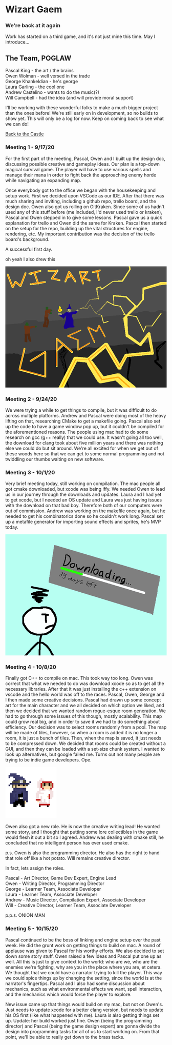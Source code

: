 # Wizart Gaem

### We're back at it again
Work has started on a third game, and it's not just mine this time. May I introduce...

## The Team, POGLAW
Pascal King - the art / the brains <br>
Owen Wolman - well versed in the trade <br>
George Khankeldian - he's george <br>
Laura Garling - the cool one <br>
Andrew Castelino - wants to do the music(?) <br>
Will Campbell - had the idea (and will provide moral support)

I'll be working with these wonderful folks to make a much bigger project than the ones before! We're still early on in development, so no builds 
to show yet. This will only be a log for now. Keep on coming back to see what we can do!

[Back to the Castle](https://whcampbell.github.io/Ivys-Castle/)

### Meeting 1 - 9/17/20
For the first part of the meeting, Pascal, Owen and I built up the design doc, discussing possible creative and gameplay ideas. Our plan is a top-down 
magical survival game. The player will have to use various spells and manage their mana in order to fight back the approaching enemy horde 
while navigating an expanding map.

Once everybody got to the office we began with the housekeeping and setup work. First we decided upon VSCode as our IDE. After that there was 
much sharing and inviting, including a github repo, trello board, and the design doc. Owen also got us rolling on GitKraken. Since some of us
hadn't used any of this stuff before (me included, I'd never used trello or kraken), Pascal and Owen stepped in to give some lessons. Pascal
gave us a quick explanation for trello and Owen did the same for Kraken. Pascal then started on the setup for the repo, building up the vital 
structures for engine, rendering, etc. My important contribution was the decision of the trello board's background. 

A successful first day. 

oh yeah I also drew this

<img src="./Load_Screen.png"/>

### Meeting 2 - 9/24/20

We were trying a while to get things to compile, but it was difficult to do across multiple platforms. Andrew and Pascal were doing most of the heavy
lifting on that, researching CMake to get a makefile going. Pascal also set up the code to have a game window pop up, but it couldn't be compiled
for the aforementioned reasons. The people using mac had to do some research on gcc (g++ really) that we could use. It wasn't going all too well,
the download for clang took about five million years and there was nothing else we could do but sit around. We're all excited for when we get out
of these woods here so that we can get to some normal programming and not twiddling our thumbs waiting on new software. 

### Meeting 3 - 10/1/20

Very brief meeting today, still working on compilation. The mac people all got cmake downloaded, but xcode was being iffy. We needed Owen to lead
us in our journey through the downloads and updates. Laura and I had yet to get xcode, but I needed an OS update and Laura was just having
issues with the download on that bad boy. Therefore both of our computers were out of commission. Andrew was working on the makefile once again, 
but he needed to get his combinatorics done so he couldn't work long. Pascal set up a metafile generator for importing sound effects and sprites, 
he's MVP today.

<img src="./Waiting.png"/>

### Meeting 4 - 10/8/20

Finally got C++ to compile on mac. This took way too long. Owen was correct that what we needed to do was download xcode so as to get all the 
necessary libraries. After that it was just installing the c++ extension on vscode and the hello world was off to the races. Pascal, Owen, George 
and I then made some creative decisions. Pascal had drawn up some concept art for the main character and we all decided on which option we liked,
and then we decided that we wanted random rogue-esque room generation. We had to go through some issues of this though, mostly scalability.
This map could grow real big, and in order to save it we had to do something about efficiency. Our decision was to select rooms randomly from a 
pool. The map will be made of tiles, however, so when a room is added it is no longer a room, it is just a bunch of tiles. Then, when the map is
saved, it just needs to be compressed down. We decided that rooms could be created without a GUI, and then they can be loaded with a set-size 
chunk system. I wanted to look up alternatives, but google failed me. Turns out not many people are trying to be indie game developers. Ope. 

<img src="./characters.png"/>

Owen also got a new role. He is now the creative writing lead! He wanted some story, and I thought that putting some lore collectibles in the 
game would flesh it out a bit so I agreed. Andrew was dealing with cmake still, he concluded that no intelligent person has ever used cmake. 

p.s. Owen is also the programming director. He also has the right to hand that role off like a hot potato. Will remains creative director. 

In fact, lets assign the roles. 

Pascal - Art Director, Game Dev Expert, Engine Lead <br>
Owen - Writing Director, Programming Director <br>
George - Learner Team, Associate Developer <br>
Laura - Learner Team, Associate Developer <br>
Andrew - Music Director, Compilation Expert, Associate Developer <br>
Will - Creative Director, Learner Team, Associate Developer <br>

p.p.s. ONION MAN

### Meeting 5 - 10/15/20

Pascal continued to be the boss of linking and engine setup over the past week. He did the grunt work on getting things to build on mac. A round of 
applause was given to Pascal for his worthy efforts. We also decided to set down some story stuff. Owen raised a few ideas and Pascal put one up as 
well. All this is just to give context to the world: who are we, who are the enemies we're fighting, why are you in the place where you are, et 
cetera. We thought that we could have a narrator trying to kill the player. This way we could spice things up by changing the setting, since the 
world is at the narrator's fingertips. Pascal and I also had some discussion about mechanics, such as what environmental effects we want, spell
interaction, and the mechanics which would force the player to explore. 

New issue came up that things would build on my mac, but not on Owen's. Just needs to update xcode for a better clang version, but needs to 
update his OS first (like what happened with me). Laura is also getting things set up. Update: her build worked just fine. Owen (being the programming
director) and Pascal (being the game design expert) are gonna divide the design into programming tasks for all of us to start working on. From that
point, we'll be able to really get down to the brass tacks. 
